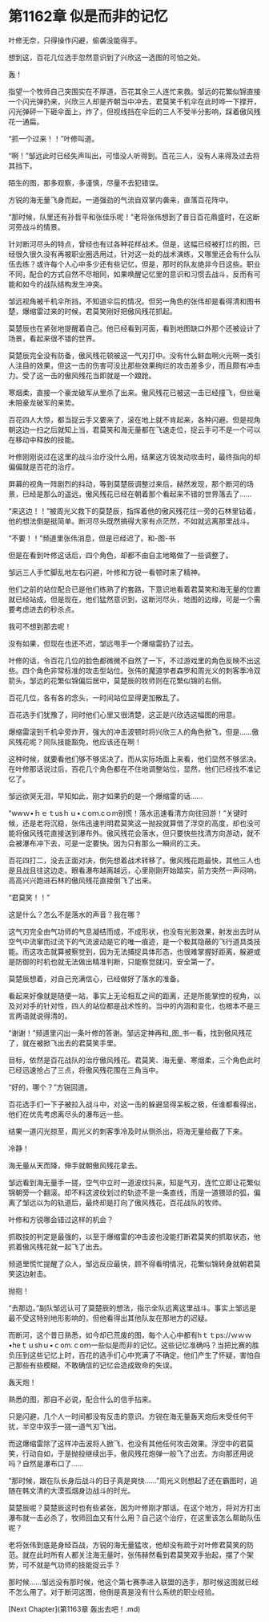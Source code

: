 # 第1162章 似是而非的记忆

叶修无奈，只得操作闪避，偷袭没能得手。

想到这，百花几位选手忽然意识到了兴欣这一选图的可怕之处。

轰！

指望一个牧师自己突围实在不厚道，百花其余三人连忙来救。邹远的花繁似锦直接一个闪光弹扔来，兴欣三人却是齐朝当中冲去，君莫笑千机伞在此时哗一下撑开，闪光弹砰一下砸伞面上，炸了，但视线挡在伞后的三人不受半分影响，踩着傲风残花一通扁。

“抓一个过来！！”叶修叫道。

“啊！”邹远此时已经失声叫出，可惜没人听得到。百花三人，没有人来得及过去将其挡下。

陌生的图，那多观察，多谨慎，尽量不去犯错误。

方锐的海无量飞身而起，一道强劲的气流自双掌内袭来，直落百花阵中。

“那时候，队里还有孙哲平和张佳乐呢！”老将张伟想到了昔日百花鼎盛时，在这断河旁战斗的情景。

针对断河尽头的特点，曾经也有过各种花样战术。但是，这幅已经被打烂的图，已经很久很久没有再被职业圈选用过，针对这一处的战术演练，又哪里还会有什么队伍去练？或许每个人心中多少还有些记忆，但是，那时的队友绝非今日这些。职业不同，配合的方式自然不尽相同，如果唤醒记忆里的意识和习惯去战斗，反而有可能和如今的战队结构发生冲突。

邹远视角被千机伞所挡，不知道伞后的情况。但另一角色的张伟却是看得清和图书楚，爆缩雷过来的时候，君莫笑刚好把傲风残花抓起。

莫楚辰也在紧张地提醒着自己。他已经看到河面，看到地图缺口外那个还被设计了场景，看起来很不错的世界。

莫楚辰完全没有防备，傲风残花顿被这一气刃打中。没有什么鲜血啊火光啊一类引人注目的效果，但这一击的伤害可没比那些效果绚烂的攻击差多少，而且颇有冲击力。受了这一击的傲风残花当即就是一个踉跄。

寒烟柔，直接一个豪龙破军从里杀了出来。傲风残花已被这一击已经撞飞，但丝毫未阻豪龙破军的来势。

百花四人大惊，都当捉云手又要来了，滚在地上就不肯起来，各种闪避。但是视角朝这边一扫之后就知上当，君莫笑和海无量都在飞速走位，捉云手可不是一个可以在移动中释放的技能。

叶修刚刚说过在这里的战斗治疗没什么用，结果这方锐发动攻击时，最终指向的却偏偏就是百花的治疗。

屏幕的视角一阵剧烈的抖动，等到莫楚辰调整过来后，赫然发现，那个断河的场景，已经是那么的遥远，傲风残花已经在朝着那个看起来不错的世界落去了……

“来这边！！”被周光义救下的莫楚辰，指挥着他的傲风残花往一旁的石林里钻着，他的想法倒是挺简单。断河尽头既然搞得大家有点茫然，不如就远离那里战斗。

“不要！！”频道里张伟消息，但是已经迟了。和-图-书

但是在看到叶修这话后，四个角色，却都不由自主地略做了一些调整了。

邹远三人手忙脚乱地左右闪避，叶修和方锐一看顿时来了精神。

他们之前的站位配合已是他们练熟了的套路，下意识地看着君莫笑和海无量的位置就已经站成，但是现在，他们猛然意识到，这断河尽头，地图的边缘，可是一个需要考虑进去的秒杀点。

我可不想到那去呢！

没有如果，但现在也还不迟，邹远甩手一个爆缩雷扔了过去。

叶修的话，令百花几位的脸色都微微不自然了一下，不过游戏里的角色反映不出这些。四个角色非常标准的攻击型站位。张伟的魔道学者森罗和周光义的刺客季冷双箭头，邹远的花繁似锦偏后居中，莫楚辰的牧师则在花繁似锦的右侧。

百花几位，各有各的念头，一时间站位显得更加散乱了。

百花选手们犹豫了，同时他们心里又很清楚，这正是兴欣选这幅图的用意。

爆缩雷滚到千机伞旁炸开，强大的冲击波顿时将兴欣三人的角色掀飞，但是……傲风残花呢？同队技能豁免，他应该还在啊！

这种时候，就要看他们够不够坚决了。而从实际场面上来看，他们显然不够坚决。在叶修那话说过后，百花几个角色都在不住地调整站位，显然，他们已经找不准记忆了。

邹远欲哭无泪，早知如此，刚才如果扔的是一个爆缩雷的话……

“wwｗ•ｈｅｔusｈｕ•ｃoｍ.cｏm别慌！落水迅速看清方向往回游！”关键时候，还是老将沉稳，张伟迅速判明君莫笑这一抛投就算借了浮空的高度，却也没可能将傲风残花直接送到瀑布外。傲风残花会落水，但只要快些找清方向游动，就不会被瀑布冲下去，可是一定要快。因为只有那么一瞬间的工夫。

百花四打二，没去正面对决，倒先想着战术转移了。傲风残花跑最快，其他三人也是且战且往这边走。眼看瀑布越离越远，心里刚刚开始踏实，前方突然一声闷响，高高兴兴跑进石林的傲风残花直接倒飞了出来。

“君莫笑！！”

这是什么？怎么不是落水的声音？我在哪？

这气刃完全由气功师的气息凝结而成，不成形状，也没有光影效果，射发出去时从空气中流窜而过流下的气流波动是它的唯一痕迹，是一个极其隐蔽的飞行道具类技能。而这攻击就算被察觉到，因为无法捕捉具体形态，也很难掌握好距离，躲避或是防御的时机也就无法做出精准判断，只能察觉就闪，安全第一了。

莫楚辰想着，对自己充满信心，已经做好了落水的准备。

看起来好像就是随便一站，事实上无论相互之间的距离，还是所能掌控的视角，以及对对手的针对性，四人的站位都是战术性的。当中的内涵和变化，也根本不是三言两语就说得清的。

“谢谢！”频道里闪出一条叶修的答谢。邹远定神再和_图_书一看，找到傲风残花了，就在被掀飞出去的君莫笑手里。

目标，依然是百花战队的治疗傲风残花。君莫笑、海无量、寒烟柔，三个角色此时已经迅速抢占了三点，将傲风残花围在三角当中。

“好的，哪个？”方锐回道。

百花选手们一下子被拉入战斗中，对这一击的躲避显得呆板之极，任谁都看得出，他们在优先考虑离尽头的瀑布远一些。

结果一道闪光掠至，周光义的刺客季冷及时从侧杀出，将海无量给截了下来。

冷静！

海无量从天而降，伸手就朝傲风残花拿去。

邹远看到海无量手一搓，空气中立时一道波纹抖来，知是气刃，连忙立即让花繁似锦朝旁一个翻滚。却不料这波纹划过的轨迹不是一条直线，而是一道猥琐的弧，偏离了邹远以为的轨道后，最终却是打向了傲风残花，百花战队的牧师。

叶修和方锐哪会错过这样的机会？

抓取技的判定是最强的，以至于爆缩雷的冲击波也没能打断君莫笑的抓取状态，他抓着傲风残花就一起飞了出去。

频道里慌忙提醒了众人，邹远反应最快，顾不得看明情况，花繁似锦转身就朝君莫笑这边射击。

抛抱！

“去那边。”副队邹远认可了莫楚辰的想法，指示全队远离这里战斗。事实上邹远是最不受这特别地形影响的，但他看得出其他队友在那地方的迟疑。

而断河，这个昔日熟悉，如今却已荒废的图，每个人心中都有hｔｔps://ｗｗｗ•heｔｕshｕ•ｃom.ｃoｍ一些似是而非的记忆。这些记忆准确吗？当把比赛的胜负压到这些记忆上时，百花的选手们心中充满了不确定。他们产生了怀疑，害怕自己那些有些模糊，不敢确信的记忆会造成致命的失误。

轰天炮！

熟悉的图，那自不必说，配合什么的信手拈来。

只是闪避，几个人一时间都没有反击的意识。方锐在海无量轰天炮后未受任何干扰，半空中双手一搓一道气刃飞出。

而这爆缩雷除了这样冲击波将人掀飞，也没有其他任何攻击效果。浮空中的君莫笑，行动自如，于是抛投继续出手，傲风残花炮弹一般飞了出去。方向那还用说吗？自然是瀑布口了……

“那时候，跟在队长身后战斗的日子真是爽快……”周光义则想起了还在霸图时，追随在韩文清的大漠孤烟身边战斗的时光。

莫楚辰呢？莫楚辰这时也有些紧张，因为叶修刚才那话。在这个地方，将对方打出瀑布就一击必杀了，牧师回血又有什么用？自己这个治疗，在这里该怎么帮助队伍呢？

老将张伟到底是身经百战，方锐的海无量猛攻，他却没有疏于对叶修君莫笑的防范。就在此时所有人都关注海无量时，张伟赫然看到君莫笑双手抬起，摆了个架势，可不就是气功师的技能捉云手？

那时候……邹远没有那时候，他这个第七赛季进入联盟的选手，那时候这图就已经不怎么用了。对于断河这图，他倒是真是没有什么系统的职业经验。



[Next Chapter](第1163章 轰出去吧！.md)